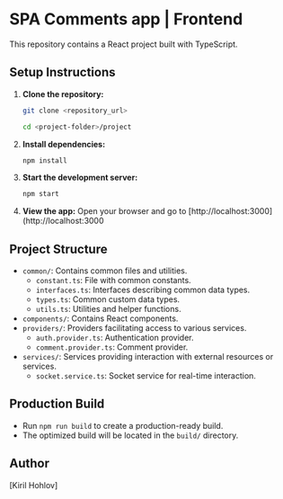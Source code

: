# SPA Comments app | Frontend

This repository contains a React project built with TypeScript.

## Setup Instructions

1. **Clone the repository:**
    ```bash
    git clone <repository_url>

    cd <project-folder>/project
    ```
2. **Install dependencies:**
    ```bash
    npm install
    ```
3. **Start the development server:**
    ```bash
    npm start
    ```
4. **View the app:**
   Open your browser and go to [http://localhost:3000](http://localhost:3000

## Project Structure

- `common/`: Contains common files and utilities.
  - `constant.ts`: File with common constants.
  - `interfaces.ts`: Interfaces describing common data types.
  - `types.ts`: Common custom data types.
  - `utils.ts`: Utilities and helper functions.
- `components/`: Contains React components.
- `providers/`: Providers facilitating access to various services.
  - `auth.provider.ts`: Authentication provider.
  - `comment.provider.ts`: Comment provider.
- `services/`: Services providing interaction with external resources or services.
  - `socket.service.ts`: Socket service for real-time interaction.

## Production Build

- Run `npm run build` to create a production-ready build.
- The optimized build will be located in the `build/` directory.

## Author

[Kiril Hohlov]